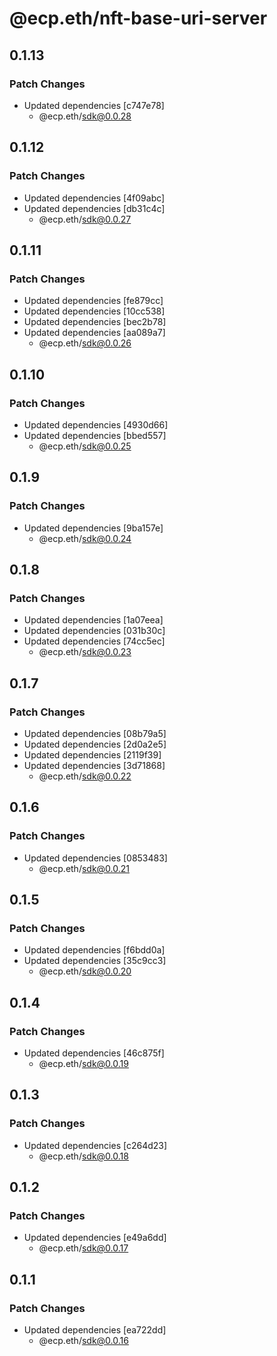 # @ecp.eth/nft-base-uri-server

## 0.1.13

### Patch Changes

- Updated dependencies [c747e78]
  - @ecp.eth/sdk@0.0.28

## 0.1.12

### Patch Changes

- Updated dependencies [4f09abc]
- Updated dependencies [db31c4c]
  - @ecp.eth/sdk@0.0.27

## 0.1.11

### Patch Changes

- Updated dependencies [fe879cc]
- Updated dependencies [10cc538]
- Updated dependencies [bec2b78]
- Updated dependencies [aa089a7]
  - @ecp.eth/sdk@0.0.26

## 0.1.10

### Patch Changes

- Updated dependencies [4930d66]
- Updated dependencies [bbed557]
  - @ecp.eth/sdk@0.0.25

## 0.1.9

### Patch Changes

- Updated dependencies [9ba157e]
  - @ecp.eth/sdk@0.0.24

## 0.1.8

### Patch Changes

- Updated dependencies [1a07eea]
- Updated dependencies [031b30c]
- Updated dependencies [74cc5ec]
  - @ecp.eth/sdk@0.0.23

## 0.1.7

### Patch Changes

- Updated dependencies [08b79a5]
- Updated dependencies [2d0a2e5]
- Updated dependencies [2119f39]
- Updated dependencies [3d71868]
  - @ecp.eth/sdk@0.0.22

## 0.1.6

### Patch Changes

- Updated dependencies [0853483]
  - @ecp.eth/sdk@0.0.21

## 0.1.5

### Patch Changes

- Updated dependencies [f6bdd0a]
- Updated dependencies [35c9cc3]
  - @ecp.eth/sdk@0.0.20

## 0.1.4

### Patch Changes

- Updated dependencies [46c875f]
  - @ecp.eth/sdk@0.0.19

## 0.1.3

### Patch Changes

- Updated dependencies [c264d23]
  - @ecp.eth/sdk@0.0.18

## 0.1.2

### Patch Changes

- Updated dependencies [e49a6dd]
  - @ecp.eth/sdk@0.0.17

## 0.1.1

### Patch Changes

- Updated dependencies [ea722dd]
  - @ecp.eth/sdk@0.0.16
